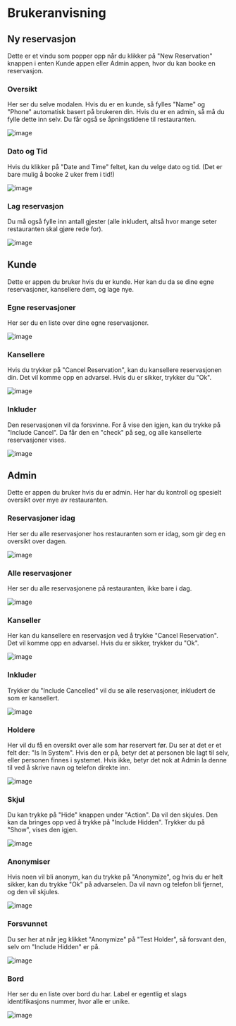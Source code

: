 # Brukeranvisning
## Ny reservasjon
Dette er et vindu som popper opp når du klikker på "New Reservation" knappen i enten Kunde appen eller Admin appen, hvor du kan booke en reservasjon.
### Oversikt
Her ser du selve modalen. Hvis du er en kunde, så fylles "Name" og "Phone" automatisk basert på brukeren din. Hvis du er en admin, så må du fylle dette inn selv. Du får også se åpningstidene til restauranten.

![image](https://github.com/user-attachments/assets/ee85d570-d32b-4214-86a5-cf0ae117a1e9)
### Dato og Tid
Hvis du klikker på "Date and Time" feltet, kan du velge dato og tid. (Det er bare mulig å booke 2 uker frem i tid!)

![image](https://github.com/user-attachments/assets/aec99a2b-1146-4a1f-8bd2-78936c932e87)
### Lag reservasjon
Du må også fylle inn antall gjester (alle inkludert, altså hvor mange seter restauranten skal gjøre rede for).

![image](https://github.com/user-attachments/assets/24f27364-2782-427e-be75-3685ab36fb0b)
## Kunde
Dette er appen du bruker hvis du er kunde. Her kan du da se dine egne reservasjoner, kansellere dem, og lage nye.

### Egne reservasjoner
Her ser du en liste over dine egne reservasjoner.

![image](https://github.com/user-attachments/assets/a98f7d6f-7730-4fb9-8584-2241d7098e0e)
### Kansellere
Hvis du trykker på "Cancel Reservation", kan du kansellere reservasjonen din. Det vil komme opp en advarsel. Hvis du er sikker, trykker du "Ok".

![image](https://github.com/user-attachments/assets/12a9e88b-c724-418e-bf88-646d4c8a6d44)
### Inkluder
Den reservasjonen vil da forsvinne. For å vise den igjen, kan du trykke på "Include Cancel". Da får den en "check" på seg, og alle kansellerte reservasjoner vises.

![image](https://github.com/user-attachments/assets/aacc35ba-3ccb-4c3e-be2a-9f25bb0e3344)
## Admin
Dette er appen du bruker hvis du er admin. Her har du kontroll og spesielt oversikt over mye av restauranten.

### Reservasjoner idag
Her ser du alle reservasjoner hos restauranten som er idag, som gir deg en oversikt over dagen.

![image](https://github.com/user-attachments/assets/c3baba18-b205-4296-ad83-c7dd48340c1b)
### Alle reservasjoner
Her ser du alle reservasjonene på restauranten, ikke bare i dag.

![image](https://github.com/user-attachments/assets/1c472be9-1782-47bc-a9b2-5a333668255f)
### Kanseller
Her kan du kansellere en reservasjon ved å trykke "Cancel Reservation". Det vil komme opp en advarsel. Hvis du er sikker, trykker du "Ok".

![image](https://github.com/user-attachments/assets/577e83c7-04a4-4b8a-99d3-22f636e0d1e9)
### Inkluder
Trykker du "Include Cancelled" vil du se alle reservasjoner, inkludert de som er kansellert.

![image](https://github.com/user-attachments/assets/2294ef10-9b9b-410f-8a28-c817dd8e6ee8)
### Holdere
Her vil du få en oversikt over alle som har reservert før. Du ser at det er et felt der: "Is In System". Hvis den er på, betyr det at personen ble lagt til selv, eller personen finnes i systemet. Hvis ikke, betyr det nok at Admin la denne til ved å skrive navn og telefon direkte inn.

![image](https://github.com/user-attachments/assets/06d8a579-7433-4376-a1b1-834f7add5ae0)
### Skjul
Du kan trykke på "Hide" knappen under "Action". Da vil den skjules. Den kan da bringes opp ved å trykke på "Include Hidden". Trykker du på "Show", vises den igjen.

![image](https://github.com/user-attachments/assets/0cb0b11b-ad0f-4386-ae21-3e0c3c9fca6a)
### Anonymiser
Hvis noen vil bli anonym, kan du trykke på "Anonymize", og hvis du er helt sikker, kan du trykke "Ok" på advarselen. Da vil navn og telefon bli fjernet, og den vil skjules.

![image](https://github.com/user-attachments/assets/1a40aed7-0fe5-4d73-85b6-8795292d66f5)
### Forsvunnet
Du ser her at når jeg klikket "Anonymize" på "Test Holder", så forsvant den, selv om "Include Hidden" er på.

![image](https://github.com/user-attachments/assets/2f37f7fe-08fc-4515-a995-a230f2e8a597)
### Bord
Her ser du en liste over bord du har. Label er egentlig et slags identifikasjons nummer, hvor alle er unike.

![image](https://github.com/user-attachments/assets/09f23426-f52f-402f-b20e-1542fc1534d9)
